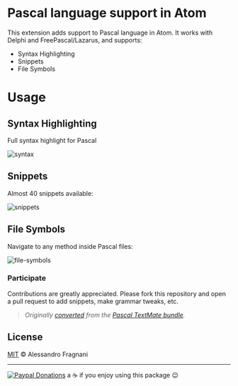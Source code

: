 # Pascal language support in Atom

This extension adds support to Pascal language in Atom. It works with Delphi and FreePascal/Lazarus, and supports:

* Syntax Highlighting
* Snippets
* File Symbols 

# Usage

## Syntax Highlighting

Full syntax highlight for Pascal

![syntax](https://raw.githubusercontent.com/alefragnani/atom-language-pascal/master/images/atom-pascal-syntax.png)

## Snippets

Almost 40 snippets available:

![snippets](https://raw.githubusercontent.com/alefragnani/atom-language-pascal/master/images/atom-pascal-snippets.png)

## File Symbols

Navigate to any method inside Pascal files:

![file-symbols](https://raw.githubusercontent.com/alefragnani/atom-language-pascal/master/images/atom-pascal-file-symbols.png)

### Participate

Contributions are greatly appreciated. Please fork this repository and open a pull request to add snippets, make grammar tweaks, etc.

> _Originally [converted](http://atom.io/docs/latest/converting-a-text-mate-bundle)
from the [Pascal TextMate bundle](https://github.com/textmate/pascal.tmbundle)._

## License

[MIT](LICENSE.md) &copy; Alessandro Fragnani

---

[![Paypal Donations](https://www.paypalobjects.com/en_US/i/btn/btn_donate_SM.gif)](https://www.paypal.com/cgi-bin/webscr?cmd=_donations&business=EP57F3B6FXKTU&lc=US&item_name=Alessandro%20Fragnani&item_number=atom%20plugins&currency_code=USD&bn=PP%2dDonationsBF%3abtn_donateCC_LG%2egif%3aNonHosted) a :coffee: if you enjoy using this package :wink:
